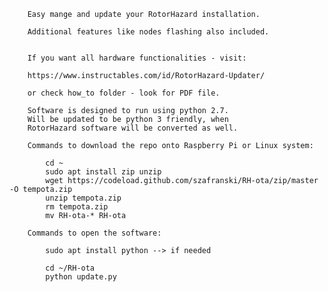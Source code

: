 

		Easy mange and update your RotorHazard installation. 
		
		Additional features like nodes flashing also included.
		
		
		If you want all hardware functionalities - visit:

		https://www.instructables.com/id/RotorHazard-Updater/
		
		or check how_to folder - look for PDF file.

		Software is designed to run using python 2.7.
		Will be updated to be python 3 friendly, when
		RotorHazard software will be converted as well.

		Commands to download the repo onto Raspberry Pi or Linux system:
		
			cd ~
			sudo apt install zip unzip
			wget https://codeload.github.com/szafranski/RH-ota/zip/master -O tempota.zip
			unzip tempota.zip
			rm tempota.zip
			mv RH-ota-* RH-ota
		
		Commands to open the software:
			
			sudo apt install python --> if needed
			
			cd ~/RH-ota
			python update.py
